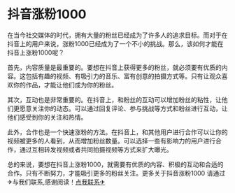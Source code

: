 # 抖音涨粉1000

在当今社交媒体的时代，拥有大量的粉丝已经成为了许多人的追求目标。而对于在抖音上的用户来说，涨粉1000已经成为了一个不小的挑战。那么，该如何才能在抖音上涨粉1000呢？

首先，内容质量是最重要的。要想在抖音上获得更多的粉丝，就必须要有优质的内容。这包括有趣的视频、有吸引力的音乐、富有创意的拍摄方式等。只有让观众喜欢你的作品，才能让他们成为你的粉丝。

其次，互动也是非常重要的。在抖音上，和粉丝的互动可以增加粉丝的粘性，让他们更愿意关注你的动态。可以通过回复评论、参与挑战等方式和粉丝进行互动，让他们感受到你的关注和热情。

此外，合作也是一个快速涨粉的方法。在抖音上，和其他用户进行合作可以让你的视频被更多的人看到，从而增加粉丝数量。可以选择一些有影响力的用户进行合作，通过互相转发视频或者共同拍摄视频等方式来扩大曝光。

总的来说，要想在抖音上涨粉1000，就需要有优质的内容、积极的互动和合适的合作。只有不断努力，才能吸引更多的粉丝关注。更多关于抖音涨粉1000 请通过✈与我们联系,感谢阅读！[点我联系✈](https://help.G208.com)